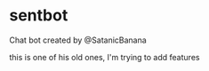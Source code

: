 # sentbot
Chat bot created by @SatanicBanana


this is one of his old ones, I'm trying to add features
